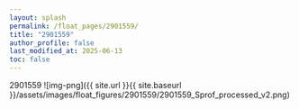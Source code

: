 ```yaml
---
layout: splash
permalink: /float_pages/2901559/
title: "2901559"
author_profile: false
last_modified_at: 2025-06-13
toc: false
---
```

 
2901559
![img-png]({{ site.url }}{{ site.baseurl }}/assets/images/float_figures/2901559/2901559_Sprof_processed_v2.png)